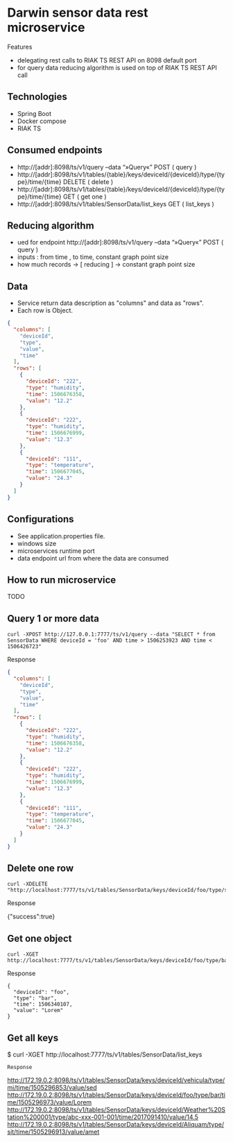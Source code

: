 # Darwin sensor data rest microservice #

Features

- delegating rest calls to RIAK TS REST API on 8098 default port
- for query data reducing algorithm is used on top of RIAK TS REST API call


## Technologies

* Spring Boot
* Docker compose
* RIAK TS


## Consumed endpoints

* http://[addr]:8098/ts/v1/query –data “»Query«” POST ( query )
* http://[addr]:8098/ts/v1/tables/{table}/keys/deviceId/{deviceId}/type/{type}/time/{time} DELETE ( delete )
* http://[addr]:8098/ts/v1/tables/{table}/keys/deviceId/{deviceId}/type/{type}/time/{time} GET ( get one )
* http://[addr]:8098/ts/v1/tables/SensorData/list_keys GET ( list_keys )


## Reducing algorithm

* ued for endpoint http://[addr]:8098/ts/v1/query –data “»Query«” POST ( query )
* inputs : from time , to time, constant graph point size
* how much records -> [ reducing ] -> constant graph point size

## Data


* Service return data description as "columns" and data as "rows".
* Each row is Object.

```json
{
  "columns": [
    "deviceId",
    "type",
    "value",
    "time"
  ],
  "rows": [
    {
      "deviceId": "222",
      "type": "humidity",
      "time": 1506676358,
      "value": "12.2"
    },
    {
      "deviceId": "222",
      "type": "humidity",
      "time": 1506676999,
      "value": "12.3"
    },
    {
      "deviceId": "111",
      "type": "temperature",
      "time": 1506677045,
      "value": "24.3"
    }
  ]
}
```

## Configurations

* See application.properties file.
* windows size
* microservices runtime port
* data endpoint url from where the data are consumed


## How to run microservice

TODO

## Query 1 or more data

```
curl -XPOST http://127.0.0.1:7777/ts/v1/query --data "SELECT * from SensorData WHERE deviceId = 'foo' AND time > 1506253923 AND time < 1506426723"
```

Response

```json
{
  "columns": [
    "deviceId",
    "type",
    "value",
    "time"
  ],
  "rows": [
    {
      "deviceId": "222",
      "type": "humidity",
      "time": 1506676358,
      "value": "12.2"
    },
    {
      "deviceId": "222",
      "type": "humidity",
      "time": 1506676999,
      "value": "12.3"
    },
    {
      "deviceId": "111",
      "type": "temperature",
      "time": 1506677045,
      "value": "24.3"
    }
  ]
}
```

## Delete one row

```
curl -XDELETE "http://localhost:7777/ts/v1/tables/SensorData/keys/deviceId/foo/type/sit/time/1506340047"
```

Response

{"success":true}


## Get one object

```
curl -XGET http://localhost:7777/ts/v1/tables/SensorData/keys/deviceId/foo/type/bar/time/1506340107
```

Response

```
{
  "deviceId": "foo",
  "type": "bar",
  "time": 1506340107,
  "value": "Lorem"
}
```

## Get all keys

$ curl -XGET http://localhost:7777/ts/v1/tables/SensorData/list_keys
```
Response
```
http://172.19.0.2:8098/ts/v1/tables/SensorData/keys/deviceId/vehicula/type/mi/time/1505296853/value/sed
http://172.19.0.2:8098/ts/v1/tables/SensorData/keys/deviceId/foo/type/bar/time/1505296973/value/Lorem
http://172.19.0.2:8098/ts/v1/tables/SensorData/keys/deviceId/Weather%20Station%200001/type/abc-xxx-001-001/time/2017091410/value/14.5
http://172.19.0.2:8098/ts/v1/tables/SensorData/keys/deviceId/Aliquam/type/sit/time/1505296913/value/amet
```